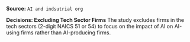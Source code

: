 **Source:** `AI and indsutrial org`

**Decisions: Excluding Tech Sector Firms**
The study excludes firms in the tech sectors (2-digit NAICS 51 or 54) to focus on the impact of AI on AI-using firms rather than AI-producing firms.

